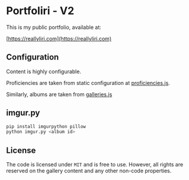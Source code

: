 # Portfoliri - V2

This is my public portfolio, available at:

[https://reallyliri.com](https://reallyliri.com)

## Configuration

Content is highly configurable.

Proficiencies are taken from static configuration at [proficiencies.js](./src/Content/proficiencies.js).

Similarly, albums are taken from [galleries.js](src/Content/galleries.js)

## imgur.py

```bash
pip install imgurpython pillow
python imgur.py <album id>
```

## License

The code is licensed under `MIT` and is free to use. However, all rights are reserved on the gallery content and any other non-code properties.
